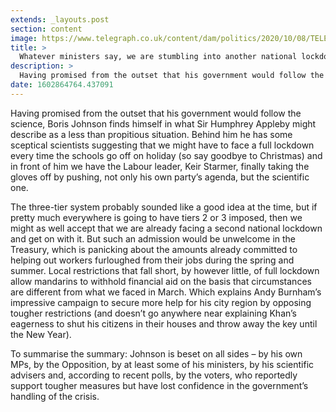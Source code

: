 ```yaml
--- 
extends: _layouts.post 
section: content 
image: https://www.telegraph.co.uk/content/dam/politics/2020/10/08/TELEMMGLPICT000241446614_trans_NvBQzQNjv4BqM37qcIWR9CtrqmiMdQVx7BhqxFuWQSv0DtS90DBWIiw.jpeg?impolicy=logo-overlay 
title: > 
  Whatever ministers say, we are stumbling into another national lockdown 
description: > 
  Having promised from the outset that his government would follow the science, Boris Johnson finds himself in what Sir Humphrey Appleby might describe as a less than propitious situation.The three-tier system probably sounded like a good idea at the time, but if pretty much everywhere is going to have tiers 2 or 3 imposed, then we might as well accept that we are already facing a second national lockdown and get on with it.But such an admission would be unwelcome in the Treasury, which is panicking about the amounts already committed to helping out workers furloughed from their jobs during the spring and summer.Local restrictions that fall short, by however little, of full lockdown allow mandarins to withhold financial aid on the basis that circumstances are different from what we faced in March.Which explains Andy Burnham’s impressive campaign to secure more help for his city region by opposing tougher restrictions (and doesn’t go anywhere near explaining Khan’s eagerness to shut his citizens in their houses and throw away the key until the New Year). 
date: 1602864764.437091 
--- 
```

Having promised from the outset that his government would follow the science, Boris Johnson finds himself in what Sir Humphrey Appleby might describe as a less than propitious situation. Behind him he has some sceptical scientists suggesting that we might have to face a full lockdown every time the schools go off on holiday (so say goodbye to Christmas) and in front of him we have the Labour leader, Keir Starmer, finally taking the gloves off by pushing, not only his own party’s agenda, but the scientific one.

The three-tier system probably sounded like a good idea at the time, but if pretty much everywhere is going to have tiers 2 or 3 imposed, then we might as well accept that we are already facing a second national lockdown and get on with it. But such an admission would be unwelcome in the Treasury, which is panicking about the amounts already committed to helping out workers furloughed from their jobs during the spring and summer. Local restrictions that fall short, by however little, of full lockdown allow mandarins to withhold financial aid on the basis that circumstances are different from what we faced in March. Which explains Andy Burnham’s impressive campaign to secure more help for his city region by opposing tougher restrictions (and doesn’t go anywhere near explaining Khan’s eagerness to shut his citizens in their houses and throw away the key until the New Year).

To summarise the summary: Johnson is beset on all sides – by his own MPs, by the Opposition, by at least some of his ministers, by his scientific advisers and, according to recent polls, by the voters, who reportedly support tougher measures but have lost confidence in the government’s handling of the crisis.